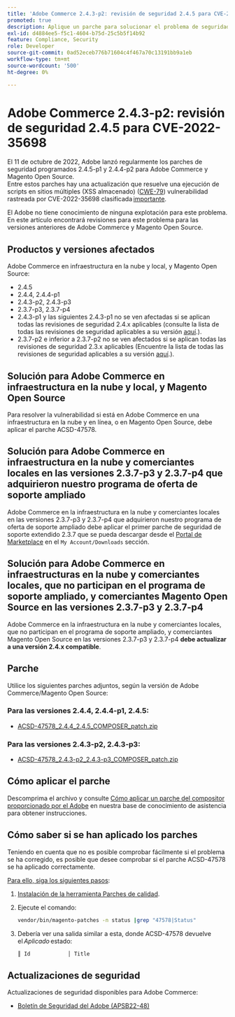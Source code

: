 ```yaml
---
title: 'Adobe Commerce 2.4.3-p2: revisión de seguridad 2.4.5 para CVE-2022-35698'
promoted: true
description: Aplique un parche para solucionar el problema de seguridad CWE-79 para Adobe Commerce 2.4.3-p2 - 2.4.5.
exl-id: d4884ee5-f5c1-4604-b75d-25c5b5f14b92
feature: Compliance, Security
role: Developer
source-git-commit: 0ad52eceb776b71604c4f467a70c13191bb9a1eb
workflow-type: tm+mt
source-wordcount: '500'
ht-degree: 0%

---
```


# Adobe Commerce 2.4.3-p2: revisión de seguridad 2.4.5 para CVE-2022-35698

El 11 de octubre de 2022, Adobe lanzó regularmente los parches de seguridad programados 2.4.5-p1 y 2.4.4-p2 para Adobe Commerce y Magento Open Source.<br>
Entre estos parches hay una actualización que resuelve una ejecución de scripts en sitios múltiples (XSS almacenado) ([CWE-79](https://cwe.mitre.org/data/definitions/79.html)) vulnerabilidad rastreada por CVE-2022-35698 clasificada [importante](https://helpx.adobe.com/security/severity-ratings.html).

El Adobe no tiene conocimiento de ninguna explotación para este problema.<br>
En este artículo encontrará revisiones para este problema para las versiones anteriores de Adobe Commerce y Magento Open Source.

## Productos y versiones afectados

Adobe Commerce en infraestructura en la nube y local, y Magento Open Source:

* 2.4.5
* 2.4.4, 2.4.4-p1
* 2.4.3-p2, 2.4.3-p3
* 2.3.7-p3, 2.3.7-p4
* 2.4.3-p1 y las siguientes 2.4.3-p1 no se ven afectadas si se aplican todas las revisiones de seguridad 2.4.x aplicables (consulte la lista de todas las revisiones de seguridad aplicables a su versión [aquí](https://helpx.adobe.com/security/products/magento.html).).
* 2.3.7-p2 e inferior a 2.3.7-p2 no se ven afectados si se aplican todas las revisiones de seguridad 2.3.x aplicables (Encuentre la lista de todas las revisiones de seguridad aplicables a su versión [aquí](https://helpx.adobe.com/security/products/magento.html).).


## Solución para Adobe Commerce en infraestructura en la nube y local, y Magento Open Source

Para resolver la vulnerabilidad si está en Adobe Commerce en una infraestructura en la nube y en línea, o en Magento Open Source, debe aplicar el parche ACSD-47578.

## Solución para Adobe Commerce en infraestructura en la nube y comerciantes locales en las versiones 2.3.7-p3 y 2.3.7-p4 que adquirieron nuestro programa de oferta de soporte ampliado

Adobe Commerce en la infraestructura en la nube y comerciantes locales en las versiones 2.3.7-p3 y 2.3.7-p4 que adquirieron nuestro programa de oferta de soporte ampliado debe aplicar el primer parche de seguridad de soporte extendido 2.3.7 que se pueda descargar desde el [Portal de Marketplace](https://marketplace.magento.com/) en el `My Account/Downloads` sección.

## Solución para Adobe Commerce en infraestructuras en la nube y comerciantes locales, que no participan en el programa de soporte ampliado, y comerciantes Magento Open Source en las versiones 2.3.7-p3 y 2.3.7-p4

Adobe Commerce en la infraestructura en la nube y comerciantes locales, que no participan en el programa de soporte ampliado, y comerciantes Magento Open Source en las versiones 2.3.7-p3 y 2.3.7-p4 **debe actualizar a una versión 2.4.x compatible**.

## Parche

Utilice los siguientes parches adjuntos, según la versión de Adobe Commerce/Magento Open Source:

### Para las versiones 2.4.4, 2.4.4-p1, 2.4.5:

* [ACSD-47578_2.4.4_2.4.5_COMPOSER_patch.zip](assets/ACSD-47578_2.4.4_2.4.5_COMPOSER_patch.zip)

### Para las versiones 2.4.3-p2, 2.4.3-p3:

* [ACSD-47578_2.4.3-p2_2.4.3-p3_COMPOSER_patch.zip](assets/ACSD-47578_2.4.3-p2_2.4.3-p3_COMPOSER_patch.zip)

## Cómo aplicar el parche

Descomprima el archivo y consulte [Cómo aplicar un parche del compositor proporcionado por el Adobe](https://experienceleague.adobe.com/docs/commerce-knowledge-base/kb/how-to/how-to-apply-a-composer-patch-provided-by-magento.html) en nuestra base de conocimiento de asistencia para obtener instrucciones.

## Cómo saber si se han aplicado los parches

Teniendo en cuenta que no es posible comprobar fácilmente si el problema se ha corregido, es posible que desee comprobar si el parche ACSD-47578 se ha aplicado correctamente.

<u>Para ello, siga los siguientes pasos</u>:

1. [Instalación de la herramienta Parches de calidad](https://experienceleague.adobe.com/docs/commerce-operations/tools/quality-patches-tool/usage.html).
1. Ejecute el comando:

   ```bash
   vendor/bin/magento-patches -n status |grep "47578|Status"
   ```

1. Debería ver una salida similar a esta, donde ACSD-47578 devuelve el *Aplicado* estado:

   ```bash
   ║ Id            │ Title                                                        │ Category        │ Origin                 │ Status      │ Details                                          ║ ║ N/A           │ ../m2-hotfixes/ACSD-47578__2.4.4_2.4.5_COMPOSER_patch.patch      │ Other           │ Local                  │ Applied     │ Patch type: Custom                                
   ```

## Actualizaciones de seguridad

Actualizaciones de seguridad disponibles para Adobe Commerce:

* [Boletín de Seguridad del Adobe (APSB22-48)](https://helpx.adobe.com/security/products/magento/apsb22-48.html)
